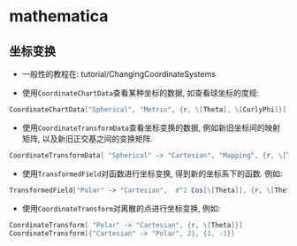 # mathematica

## 坐标变换

+ 一般性的教程在: tutorial/ChangingCoordinateSystems

+ 使用`CoordinateChartData`查看某种坐标的数据, 如查看球坐标的度规:

```mathematica
CoordinateChartData["Spherical", "Metric", {r, \[Theta], \[CurlyPhi]}]
```

+ 使用`CoordinateTransformData`查看坐标变换的数据, 例如新旧坐标间的映射矩阵, 以及新旧正交基之间的变换矩阵.

```mathematica
CoordinateTransformData[ "Spherical" -> "Cartesian", "Mapping", {r, \[Theta], \[CurlyPhi]}]
```

+ 使用`TransformedField`对函数进行坐标变换, 得到新的坐标系下的函数. 例如:

```mathematica
TransformedField["Polar" -> "Cartesian",  r^2 Cos[\[Theta]], {r, \[Theta]} -> {x, y}]
```

+ 使用`CoordinateTransform`对离散的点进行坐标变换, 例如:

```mathematica
CoordinateTransform[ "Polar" -> "Cartesian", {r, \[Theta]}]
CoordinateTransform[{"Cartesian" -> "Polar", 2}, {1, -1}]
```

